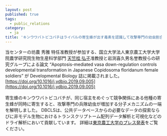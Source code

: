```yaml
---
layout: post
published: true
tags:
  - public_relations
category:
  - ja
title: 'キンウワバトビコバチはライバルの寄生蜂が出す毒素を認識して攻撃専門の幼虫割合を高めることを発見した論文が Developmental Biology 誌に掲載されました'
---
```

当センターの坊農 秀雅 特任准教授が参加する、国立大学法人東京農工大学大学院農学研究院生物生産科学部門 [天竺桂 弘子](http://web.tuat.ac.jp/~insecta/)准教授と岩渕喜久男名誉教授らの研究グループによる論文 “Apoptosis-mediated vasa down-regulation controls developmental transformation in Japanese Copidosoma floridanum female soldiers” が Developmental Biology 誌に掲載されました。    
[https://doi.org/10.1016/j.ydbio.2019.09.005](https://doi.org/10.1016/j.ydbio.2019.09.005)  
<br />
寄生蜂のキンウワバトビコバチが、同じ宿主をめぐって競争関係にある他種の寄生蜂が同時に寄生すると、攻撃専門の兵隊幼虫が増加する分子メカニズムの一端を解明しました。
DBCLSは、公共データベースからの必要なデータの探索ならびに非モデル生物におけるトランスクリプトーム配列データ解析と可視化などのドライ解析において貢献しています。
詳細は[東京農工大学のプレス発表](https://www.tuat.ac.jp/outline/disclosure/pressrelease/2019/20191016_01.html)をご覧ください。
